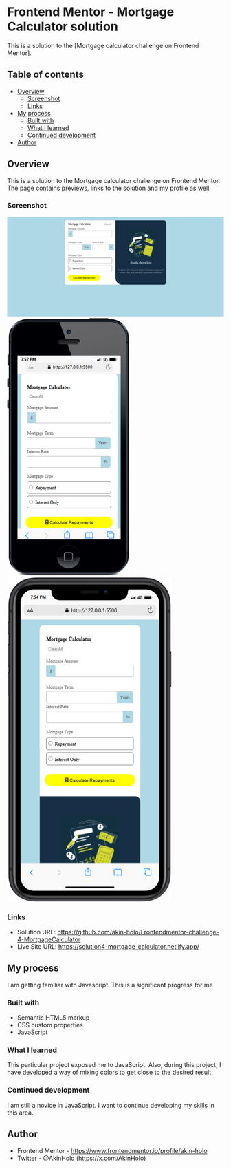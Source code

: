 # Frontend Mentor - Mortgage Calculator solution

This is a solution to the [Mortgage calculator challenge on Frontend Mentor]. 

## Table of contents

- [Overview](#overview)
  - [Screenshot](#screenshot)
  - [Links](#links)
- [My process](#my-process)
  - [Built with](#built-with)
  - [What I learned](#what-i-learned)
  - [Continued development](#continued-development)
- [Author](#author)


## Overview

This is a solution to the Mortgage calculator challenge on Frontend Mentor. The page contains previews, links to the solution and my profile as well.

### Screenshot

![](/Screenshot%202024-11-03%20at%2021-52-28%20Akin%20Holo%20Solution%20-%20Mortgage%20Calculator.png)
![](/iPhone-5-127.0.0.1.png)
![](/iPhone-XR-2018-127.0.0.1.png)



### Links

- Solution URL: https://github.com/akin-holo/Frontendmentor-challenge-4-MortgageCalculator
- Live Site URL: https://solution4-mortgage-calculator.netlify.app/

## My process

I am getting familiar with Javascript. This is a significant progress for me

### Built with

- Semantic HTML5 markup
- CSS custom properties
- JavaScript


### What I learned

This particular project exposed me to JavaScript. Also, during this project, I have developed a way of mixing colors to get close to the desired result.


### Continued development

I am still a novice in JavaScript. I want to continue developing my skills in this area.


## Author

- Frontend Mentor - https://www.frontendmentor.io/profile/akin-holo
- Twitter - @AkinHolo (https://x.com/AkinHolo)
